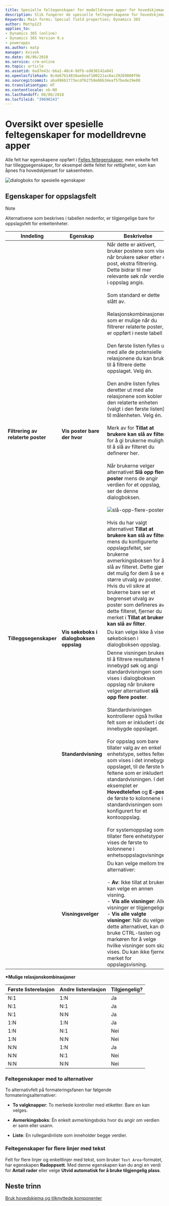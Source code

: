 ```yaml
---
title: Spesielle feltegenskaper for modelldrevne apper for hovedskjemaer i PowerApps | MicrosoftDocs
description: Slik fungerer de spesielle feltegenskapene for hovedskjemaer
Keywords: Main forms; Special field properties; Dynamics 365
author: Mattp123
applies_to:
- Dynamics 365 (online)
- Dynamics 365 Version 9.x
- powerapps
ms.author: matp
manager: kvivek
ms.date: 06/06/2018
ms.service: crm-online
ms.topic: article
ms.assetid: 6ad7e43c-b6a1-48c4-9dfb-ed830142a841
ms.openlocfilehash: 0c4e67b14816ae6eaf100221ac0ac29269000f9b
ms.sourcegitcommit: aba996b1773ecdf62758e06b34eaf57bede29e08
ms.translationtype: HT
ms.contentlocale: nb-NO
ms.lasthandoff: 08/08/2018
ms.locfileid: "39690243"
---
```

# <a name="overview-of-model-driven-app-special-field-properties"></a>Oversikt over spesielle feltegenskaper for modelldrevne apper

 Alle felt har egenskapene oppført i [Felles feltegenskaper](common-field-properties-legacy.md), men enkelte felt har tilleggsegenskaper, for eksempel dette feltet for rettigheter, som kan åpnes fra hovedskjemaet for saksenheten.  

![dialogboks for spesielle egenskaper](media/special-properties.png)
  
<a name="BKMK_LookupFieldProperties"></a>  
 
## <a name="lookup-field-properties"></a>Egenskaper for oppslagsfelt  
  
> [!NOTE]
>  Alternativene som beskrives i tabellen nedenfor, er tilgjengelige bare for oppslagsfelt for enkeltenheter.  
  
|Inndeling|Egenskap|Beskrivelse|  
|-------------|--------------|-----------------|  
|**Filtrering av relaterte poster**|**Vis poster bare der hvor**|Når dette er aktivert, bruker postene som viser når brukere søker etter en post, ekstra filtrering. Dette bidrar til mer relevante søk når verdien i oppslag angis.<br /><br /> Som standard er dette slått av.<br /><br /> Relasjonskombinasjonene som er mulige når du filtrerer relaterte poster, er oppført i neste tabell *<br /><br /> Den første listen fylles ut med alle de potensielle relasjonene du kan bruke til å filtrere dette oppslaget. Velg én.<br /><br /> Den andre listen fylles deretter ut med alle relasjonene som kobler den relaterte enheten (valgt i den første listen) til målenheten. Velg én.<br /><br /> Merk av for **Tillat at brukere kan slå av filter** for å gi brukerne mulighet til å slå av filteret du definerer her.<br /><br /> Når brukerne velger alternativet **Slå opp flere poster** mens de angir verdien for et oppslag, ser de denne dialogboksen.<br /><br /> ![slå-opp-flere-poster](media/crm-ua-v-8-1-look-up-more-records.png) <br /><br /> Hvis du har valgt alternativet **Tillat at brukere kan slå av filter** mens du konfigurerte oppslagsfeltet, ser brukerne avmerkingsboksen for å slå av filteret.  Dette gjør det mulig for dem å se et større utvalg av poster. Hvis du vil sikre at brukerne bare ser et begrenset utvalg av poster som defineres av dette filteret, fjerner du merket i **Tillat at brukere kan slå av filter**.|  
|**Tilleggsegenskaper**|**Vis søkeboks i dialogboksen oppslag**|Du kan velge ikke å vise søkeboksen i dialogboksen oppslag.|  
||**Standardvisning**|Denne visningen brukes til å filtrere resultatene for innebygd søk og angi standardvisningen som vises i dialogboksen oppslag når brukere velger alternativet **slå opp flere poster**.<br /><br /> Standardvisningen kontrollerer også hvilke felt som er inkludert i det innebygde oppslaget.<br /><br /> For oppslag som bare tillater valg av en enkel enhetstype, settes feltene som vises i det innebygde oppslaget, til de første to feltene som er inkludert i standardvisningen. I dette eksemplet er **Hovedtelefon** og **E-post** de første to kolonnene i standardvisningen som er konfigurert for et kontooppslag.<br /><br /> For systemoppslag som tillater flere enhetstyper, vises de første to kolonnene i enhetsoppslagsvisningen.|  
||**Visningsvelger**|Du kan velge mellom tre alternativer:<br /><br /> -   **Av**: Ikke tillat at brukere kan velge en annen visning.<br />-   **Vis alle visninger**: Alle visninger er tilgjengelige.<br />-   **Vis alle valgte visninger**: Når du velger dette alternativet, kan du bruke CTRL-tasten og markøren for å velge hvilke visninger som skal vises. Du kan ikke fjerne merket for oppslagsvisning.|  
  
 **\*Mulige relasjonskombinasjoner**  
  
|Første listerelasjon|Andre listerelasjon|Tilgjengelig?|  
|-----------------------------|------------------------------|----------------|  
|N:1|1:N|Ja|  
|N:1|N:1|Ja|  
|N:1|N:N|Ja|  
|1:N|1:N|Ja|  
|1:N|N:1|Nei|  
|1:N|N:N|Nei|  
|N:N|1:N|Ja|  
|N:N|N:1|Nei|  
|N:N|N:N|Nei|  
  
<a name="BKMK_TwoOptionProperties"></a>   

### <a name="two-option-field-properties"></a>Feltegenskaper med to alternativer  
 To alternativfelt på formateringsfanen har følgende formateringsalternativer:  
  
- **To valgknapper**: To merkede kontroller med etiketter. Bare en kan velges.  
  
- **Avmerkingsboks**: Én enkelt avmerkingsboks hvor du angir om verdien er sann eller usann.  
  
- **Liste**: En rullegardinliste som inneholder begge verdier.  
  
<a name="BKMK_MultipleLinesOfTextProperties"></a>   

### <a name="multiple-lines-of-text-field-properties"></a>Feltegenskaper for flere linjer med tekst  
 Felt for flere linjer og enkeltlinjer med tekst, som bruker `Text Area`-formatet, har egenskapen **Radoppsett**. Med denne egenskapen kan du angi en verdi for **Antall rader** eller velge **Utvid automatisk for å bruke tilgjengelig plass**.  

## <a name="next-steps"></a>Neste trinn

[Bruk hovedskjema og tilknyttede komponenter](use-main-form-and-components.md)
